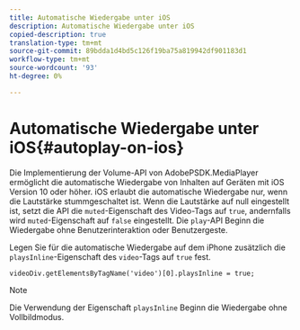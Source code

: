 ```yaml
---
title: Automatische Wiedergabe unter iOS
description: Automatische Wiedergabe unter iOS
copied-description: true
translation-type: tm+mt
source-git-commit: 89bdda1d4bd5c126f19ba75a819942df901183d1
workflow-type: tm+mt
source-wordcount: '93'
ht-degree: 0%

---
```



# Automatische Wiedergabe unter iOS{#autoplay-on-ios}

Die Implementierung der Volume-API von AdobePSDK.MediaPlayer ermöglicht die automatische Wiedergabe von Inhalten auf Geräten mit iOS Version 10 oder höher. iOS erlaubt die automatische Wiedergabe nur, wenn die Lautstärke stummgeschaltet ist. Wenn die Lautstärke auf null eingestellt ist, setzt die API die `muted`-Eigenschaft des Video-Tags auf `true`, andernfalls wird `muted`-Eigenschaft auf `false` eingestellt. Die `play`-API Beginn die Wiedergabe ohne Benutzerinteraktion oder Benutzergeste.

Legen Sie für die automatische Wiedergabe auf dem iPhone zusätzlich die `playsInline`-Eigenschaft des `video`-Tags auf `true` fest.

```
videoDiv.getElementsByTagName('video')[0].playsInline = true;
```

>[!NOTE]
>
>Die Verwendung der Eigenschaft `playsInline` Beginn die Wiedergabe ohne Vollbildmodus.

